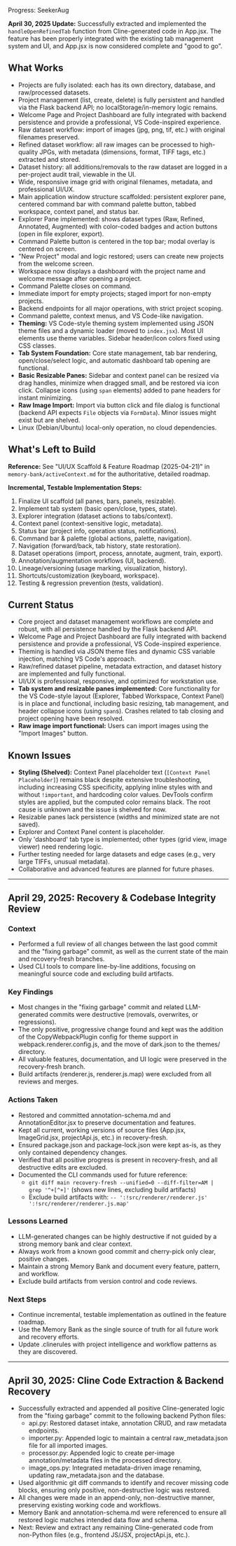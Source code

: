 Progress: SeekerAug

**April 30, 2025 Update:** Successfully extracted and implemented the `handleOpenRefinedTab` function from Cline-generated code in App.jsx. The feature has been properly integrated with the existing tab management system and UI, and App.jsx is now considered complete and "good to go".

## What Works

- Projects are fully isolated: each has its own directory, database, and raw/processed datasets.
- Project management (list, create, delete) is fully persistent and handled via the Flask backend API; no localStorage/in-memory logic remains.
- Welcome Page and Project Dashboard are fully integrated with backend persistence and provide a professional, VS Code-inspired experience.
- Raw dataset workflow: import of images (jpg, png, tif, etc.) with original filenames preserved.
- Refined dataset workflow: all raw images can be processed to high-quality JPGs, with metadata (dimensions, format, TIFF tags, etc.) extracted and stored.
- Dataset history: all additions/removals to the raw dataset are logged in a per-project audit trail, viewable in the UI.
- Wide, responsive image grid with original filenames, metadata, and professional UI/UX.
- Main application window structure scaffolded: persistent explorer pane, centered command bar with command palette button, tabbed workspace, context panel, and status bar.
- Explorer Pane implemented: shows dataset types (Raw, Refined, Annotated, Augmented) with color-coded badges and action buttons (open in file explorer, export).
- Command Palette button is centered in the top bar; modal overlay is centered on screen.
- "New Project" modal and logic restored; users can create new projects from the welcome screen.
- Workspace now displays a dashboard with the project name and welcome message after opening a project.
- Command Palette closes on command.
- Immediate import for empty projects; staged import for non-empty projects.
- Backend endpoints for all major operations, with strict project scoping.
- Command palette, context menus, and VS Code-like navigation.
- **Theming:** VS Code-style theming system implemented using JSON theme files and a dynamic loader (moved to `index.jsx`). Most UI elements use theme variables. Sidebar header/icon colors fixed using CSS classes.
- **Tab System Foundation:** Core state management, tab bar rendering, open/close/select logic, and automatic dashboard tab opening are functional.
- **Basic Resizable Panes:** Sidebar and context panel can be resized via drag handles, minimize when dragged small, and be restored via icon click. Collapse icons (using `span` elements) added to pane headers for instant minimizing.
- **Raw Image Import:** Import via button click and file dialog is functional (backend API expects `File` objects via `FormData`). Minor issues might exist but are shelved.
- Linux (Debian/Ubuntu) local-only operation, no cloud dependencies.

## What's Left to Build

**Reference:** See "UI/UX Scaffold & Feature Roadmap (2025-04-21)" in `memory-bank/activeContext.md` for the authoritative, detailed roadmap.

**Incremental, Testable Implementation Steps:**
1. Finalize UI scaffold (all panes, bars, panels, resizable).
2. Implement tab system (basic open/close, types, state).
3. Explorer integration (dataset actions to tabs/context).
4. Context panel (context-sensitive logic, metadata).
5. Status bar (project info, operation status, notifications).
6. Command bar & palette (global actions, palette, navigation).
7. Navigation (forward/back, tab history, state restoration).
8. Dataset operations (import, process, annotate, augment, train, export).
9. Annotation/augmentation workflows (UI, backend).
10. Lineage/versioning (usage marking, visualization, history).
11. Shortcuts/customization (keyboard, workspace).
12. Testing & regression prevention (tests, validation).

## Current Status

- Core project and dataset management workflows are complete and robust, with all persistence handled by the Flask backend API.
- Welcome Page and Project Dashboard are fully integrated with backend persistence and provide a professional, VS Code-inspired experience.
- Theming is handled via JSON theme files and dynamic CSS variable injection, matching VS Code's approach.
- Raw/refined dataset pipeline, metadata extraction, and dataset history are implemented and fully functional.
- UI/UX is professional, responsive, and optimized for workstation use.
- **Tab system and resizable panes implemented:** Core functionality for the VS Code-style layout (Explorer, Tabbed Workspace, Context Panel) is in place and functional, including basic resizing, tab management, and header collapse icons (using `span`s). Crashes related to tab closing and project opening have been resolved.
- **Raw image import functional:** Users can import images using the "Import Images" button.

## Known Issues

- **Styling (Shelved):** Context Panel placeholder text (`[Context Panel Placeholder]`) remains black despite extensive troubleshooting, including increasing CSS specificity, applying inline styles with and without `!important`, and hardcoding color values. DevTools confirm styles are applied, but the computed color remains black. The root cause is unknown and the issue is shelved for now.
- Resizable panes lack persistence (widths and minimized state are not saved).
- Explorer and Context Panel content is placeholder.
- Only 'dashboard' tab type is implemented; other types (grid view, image viewer) need rendering logic.
- Further testing needed for large datasets and edge cases (e.g., very large TIFFs, unusual metadata).
- Collaborative and advanced features are planned for future phases.

---

## April 29, 2025: Recovery & Codebase Integrity Review

### Context
- Performed a full review of all changes between the last good commit and the "fixing garbage" commit, as well as the current state of the main and recovery-fresh branches.
- Used CLI tools to compare line-by-line additions, focusing on meaningful source code and excluding build artifacts.

### Key Findings
- Most changes in the "fixing garbage" commit and related LLM-generated commits were destructive (removals, overwrites, or regressions).
- The only positive, progressive change found and kept was the addition of the CopyWebpackPlugin config for theme support in webpack.renderer.config.js, and the move of dark.json to the themes/ directory.
- All valuable features, documentation, and UI logic were preserved in the recovery-fresh branch.
- Build artifacts (renderer.js, renderer.js.map) were excluded from all reviews and merges.

### Actions Taken
- Restored and committed annotation-schema.md and AnnotationEditor.jsx to preserve documentation and features.
- Kept all current, working versions of source files (App.jsx, ImageGrid.jsx, projectApi.js, etc.) in recovery-fresh.
- Ensured package.json and package-lock.json were kept as-is, as they only contained dependency changes.
- Verified that all positive progress is present in recovery-fresh, and all destructive edits are excluded.
- Documented the CLI commands used for future reference:
  - `git diff main recovery-fresh --unified=0 --diff-filter=AM | grep '^+[^+]'` (shows new lines, excluding build artifacts)
  - Exclude build artifacts with: `-- ':!src/renderer/renderer.js' ':!src/renderer/renderer.js.map'`

### Lessons Learned
- LLM-generated changes can be highly destructive if not guided by a strong memory bank and clear context.
- Always work from a known good commit and cherry-pick only clear, positive changes.
- Maintain a strong Memory Bank and document every feature, pattern, and workflow.
- Exclude build artifacts from version control and code reviews.

### Next Steps
- Continue incremental, testable implementation as outlined in the feature roadmap.
- Use the Memory Bank as the single source of truth for all future work and recovery efforts.
- Update .clinerules with project intelligence and workflow patterns as they are discovered.

---

## April 30, 2025: Cline Code Extraction & Backend Recovery

- Successfully extracted and appended all positive Cline-generated logic from the "fixing garbage" commit to the following backend Python files:
  - api.py: Restored dataset intake, annotation CRUD, and raw metadata endpoints.
  - importer.py: Appended logic to maintain a central raw_metadata.json file for all imported images.
  - processor.py: Appended logic to create per-image annotation/metadata files in the processed directory.
  - image_ops.py: Integrated metadata-driven image renaming, updating raw_metadata.json and the database.
- Used algorithmic git diff commands to identify and recover missing code blocks, ensuring only positive, non-destructive logic was restored.
- All changes were made in an append-only, non-destructive manner, preserving existing working code and workflows.
- Memory Bank and annotation-schema.md were referenced to ensure all restored logic matches intended data flow and schema.
- Next: Review and extract any remaining Cline-generated code from non-Python files (e.g., frontend JS/JSX, projectApi.js, etc.).
